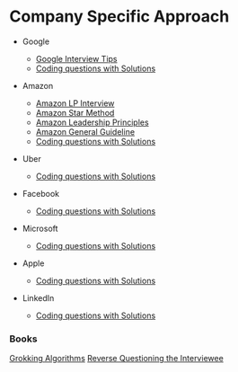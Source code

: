 # Company Specific Approach

- Google
  - [Google Interview Tips](https://leetcode.com/discuss/career/449744/google-interview-tips-faqs-answered-resources)
  - [Coding questions with Solutions](https://www.youtube.com/watch?v=qg0CY00qJqI&list=PLi9RQVmJD2fapKJ4DnZzAn55NJfo5IM1c)

- Amazon
    - [Amazon LP Interview](https://www.youtube.com/playlist?list=PLI-WhpYiqcd1W1WrRUNLUilzEIO8KJgUA)
    - [Amazon Star Method](https://interviewsteps.com/blogs/news/amazon-star-method)
    - [Amazon Leadership Principles](https://interviewsteps.com/blogs/news/amazon-leadership-principles-interview)
    - [Amazon General Guideline](https://interviewgenie.com/blog-1/category/Amazon+interviews)
    - [Coding questions with Solutions](https://www.youtube.com/watch?v=St47WCbQa9M&list=PLi9RQVmJD2fZgRyOunLyt94uVbJL43pZ_)
    
 - Uber
     - [Coding questions with Solutions](https://www.youtube.com/watch?v=oGU1At1GFvc&list=PLi9RQVmJD2fbR01PY689X9QC2wiz-qVQO)
 
 - Facebook
     - [Coding questions with Solutions](https://www.youtube.com/watch?v=oHwDqfz1LGw&list=PLi9RQVmJD2fYckvJZSKA4YcUQ4eyNupuY)
     
 - Microsoft
     - [Coding questions with Solutions](https://www.youtube.com/watch?v=2bIxz2pTFaw&list=PLi9RQVmJD2fYMiu6JOL3PiEVh_Is6jAin)
     
 - Apple
     - [Coding questions with Solutions](https://www.youtube.com/watch?v=3RQ5ADUKHsY&list=PLi9RQVmJD2fb2Q_nl9V9IzTstSAUx9vje)
     
 - LinkedIn
     - [Coding questions with Solutions](https://www.youtube.com/watch?v=fZIsEPhSBgM&list=PLi9RQVmJD2fY5Uk0GVf_aBmTaDXctp7zx)  
     
 ### Books
[Grokking Algorithms](https://github.com/KevinOfNeu/ebooks/blob/master/Grokking%20Algorithms.pdf)
[Reverse Questioning the Interviewee](https://github.com/akshaybahadur21/reverse-interview)
